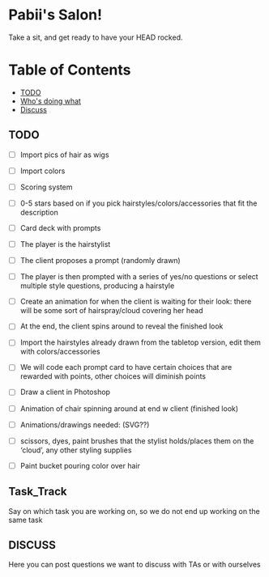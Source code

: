 # Pabii's Salon!
Take a sit, and get ready to have your HEAD rocked.

# Table of Contents
- [TODO](#TODO)
- [Who's doing what](#Task_Track)
- [Discuss](#Discuss)

## TODO

- [ ] Import pics of hair as wigs 
- [ ] Import colors
- [ ] Scoring system 
- [ ] 0-5 stars based on if you pick hairstyles/colors/accessories that fit the description 
- [ ] Card deck with prompts 
- [ ] The player is the hairstylist
- [ ] The client proposes a prompt (randomly drawn)
- [ ] The player is then prompted with a series of yes/no questions or select multiple style questions, producing a hairstyle
- [ ] Create an animation for when the client is waiting for their look: there will be some sort of hairspray/cloud covering her head
- [ ] At the end, the client spins around to reveal the finished look
- [ ] Import the hairstyles already drawn from the tabletop version, edit them with colors/accessories 
- [ ] We will code each prompt card to have certain choices that are rewarded with points, other choices will diminish points 
- [ ] Draw a client in Photoshop
- [ ] Animation of chair spinning around at end w client (finished look)
- [ ] Animations/drawings needed: (SVG??)
- [ ] scissors, dyes, paint brushes that the stylist holds/places them on the ‘cloud’,  any other styling supplies 
- [ ] Paint bucket pouring color over hair


## Task_Track
Say on which task you are working on, so we do not end up working on the same task


## DISCUSS
Here you can post questions we want to discuss with TAs or with ourselves




